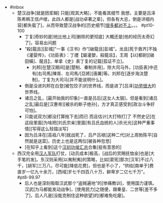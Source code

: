 - #inbox
    - 楚汉战争[就是团浆糊]
只能[观其大略]，不能看其细节
我想，主要是吕泽陈希韩王信卢绾，此四人都是[战功卓著之辈]，但各有大忌，倒是详细内容[都失载了]，从而导致楚汉战争的[历史细节][很多都对不上](https://bbs.saraba1st.com/2b/thread-2029003-1-1.html)。。。   #pt10-100
        - 丁复[奇妙的是]他比他上司[删除的更彻底]
大概还是[他的经历太奇幻了]，容易出问题
        - “殺[龍且][彭城]”一事《汉书》作“[破龍且]彭城”。龙且[死于救齐]不独《灌婴传》，《功臣表》：丁禮【屬灌嬰，殺龍且】，王周【以[都尉][破田橫]、龍且】，单拿《史》表丁复的记载[孤证不立]。
            - 刘邦[在楚汉期间]是[楚制、秦制并用]，除大司马外，[功臣表]中还有[右司馬]陳胥、左司馬/[亞將][唐厲]等。刘邦在[逐步淘汰楚制]，丁复为大司马[并不能说明什么]。
        - 倒是没进刘邦在白登[被包饺子]的世界线，而是进了[吕泽][功劳很大](https://bbs.saraba1st.com/2b/thread-2026731-2-1.html)的世界线。
        - 诸吕之乱，[最开始我的印象]一直是吕后[这女人太狠]，但是看到[诸吕之乱]最后是[汉惠帝][被杀的断子绝孙]，方才真正感受到[政治斗争好可怕]。
        - 只能说双方[都没打算拖下去]而已 而且估计[大打特打]了 不然史记[在这段里面]为啥把[刘氏宗亲]里面[有吕氏血统的人]杀光光[这种严重事情][写得这么轻描淡写]
        - 因为吕泽在[高祖八年]就战死了，吕产吕禄[这种二代]对上周勃陈平[自然就是送菜]，历史上也是这两位[被各种忽悠]
        - [在知乎上看到]这个[汉初功侯汇总](zhuanlan.zhihu.com/p/44122899)合集[挺有意思的]
    - 西汉完全用[汉人军队](https://bbs.saraba1st.com/2b/thread-2034825-1-1.html)打仗，[动员成本]极高，[战后的赏赐抚恤金]也是[大手笔的发]。东汉则采用[以夷制夷]的策略，比如[窦宪]那次[汉军]不过八千，[胡军]三万八，尽可能[降低花费]，但也是不小了，“供给[南单于]费直岁一亿九十余万，[西域]岁七千四百八十万，鲜卑岁二亿七千万”。  #pt8-99.97
        - 后人也是深刻吸取汉武那个“盗贼遍地”的[惨痛教训]，使用国力谨慎。汉武[为马都能发动战争]，[使用民力]之随便，跟秦皇、二世等[差不多了]，后人凡是[没能克制住这种欲望]的[都难免吃瘪]。
